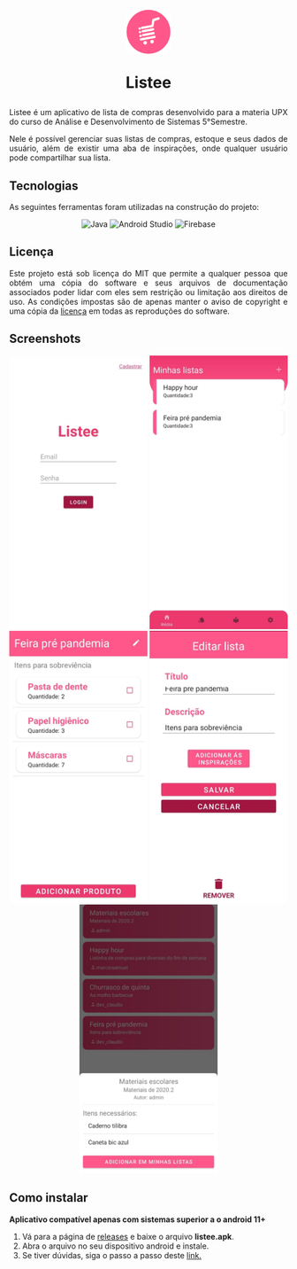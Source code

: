 <h1 align="center">
    <img height="80px" width="80px" src="./images/logo-listee.png" alt="logo do aplicativo"/>
    <p>Listee</p>
</h1>

<p align="justify">Listee é um aplicativo de lista de compras desenvolvido para a materia UPX do curso de Análise e Desenvolvimento de Sistemas 5°Semestre.</p>

<p align="justify">Nele é possível gerenciar suas listas de compras, estoque e seus dados de usuário, além de existir uma aba de inspirações, onde qualquer usuário pode compartilhar sua lista.</p>

<h2>Tecnologias</h2>

<p align="justify">As seguintes ferramentas foram utilizadas na construção do projeto:</p>

<p align="center">
    <img src="https://img.shields.io/badge/-Java-0D1117?style=for-the-badge&logo=java&logoColor=white&labelColor=E68D19" alt="Java" />
    <img src="https://img.shields.io/badge/-Android_Studio-0D1117?style=for-the-badge&logo=android&logoColor=white&labelColor=3AD27E" alt="Android Studio" />
    <img src="https://img.shields.io/badge/-Firebase-0D1117?style=for-the-badge&logo=firebase&logoColor=white&labelColor=F2BF26" alt="Firebase" />
</p>

<h2>Licença</h2>

<p  align="justify">
Este projeto está sob licença do MIT que permite a qualquer pessoa que obtém uma cópia do software e seus arquivos de documentação associados poder lidar com eles sem restrição ou limitação aos direitos de uso. As condições impostas são de apenas manter o aviso de copyright e uma cópia da <a href="https://github.com/GabrielHiro/listee/blob/main/LICENSE">licença</a> em todas as reproduções do software.
</p>

<h2>Screenshots</h2>

<div align="center">
    <img src="./images/login.jpeg" alt="login do aplicativo" width="250px" />
    <img src="./images/home.jpeg" alt="tela inicial do aplicativo" width="250px" />
    <img src="./images/lista-de-compras.jpeg" alt="lista de compras do aplicativo" width="250px" />
    <img src="./images/editar-lista.jpeg" alt="edição da lista de compras do aplicativo" width="250px" />
    <img src="./images/lista-de-inspiracoes.jpeg" alt="lista de inspirações do aplicativo" width="250px" />
</div>

<h2>Como instalar</h2>

<b align="center">Aplicativo compatível apenas com sistemas superior a o android 11+</b>

<ol>
    <li>Vá para a página de <a href="https://github.com/GabrielHiro/listee/releases/tag/v1.0">releases</a> e baixe o arquivo <b>listee.apk</b>.</li>
    <li>Abra o arquivo no seu dispositivo android e instale.</li>
    <li>Se tiver dúvidas, siga o passo a passo deste <a href="https://geekblog.com.br/como-instalar-apk-no-android-8-9-e-10/">link.</a></li>
</ol>
